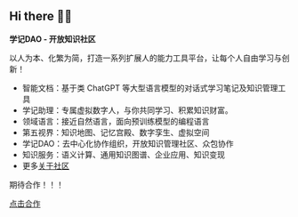 ## Hi there 🙋‍♀️

**学记DAO - 开放知识社区**

以人为本、化繁为简，打造一系列扩展人的能力工具平台，让每个人自由学习与创新！

- 智能文档：基于类 ChatGPT 等大型语言模型的对话式学习笔记及知识管理工具
- 学记助理：专属虚拟数字人，与你共同学习、积累知识财富。
- 领域语言：接近自然语言，面向预训练模型的编程语言
- 第五视界：知识地图、记忆宫殿、数字孪生、虚拟空间
- 学记DAO：去中心化协作组织，开放知识管理社区、众包协作
- 知识服务：语义计算、通用知识图谱、企业应用、知识变现
- 更多[关于社区](https://github.com/xueji-dao/org)

期待合作！！！

[点击合作](http://xuejiai-org.mikecrm.com/Z5BuYsE)
